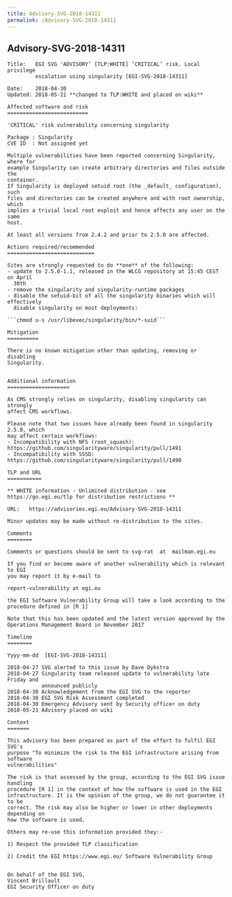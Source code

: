 ```yaml
---
title: Advisory-SVG-2018-14311
permalink: /Advisory-SVG-2018-14311
---
```


## Advisory-SVG-2018-14311

````
Title:   EGI SVG 'ADVISORY’ [TLP:WHITE] ‘CRITICAL’ risk. Local privilege
         escalation using singularity [EGI-SVG-2018-14311]

Date:    2018-04-30
Updated: 2018-05-21 **changed to TLP:WHITE and placed on wiki**

Affected software and risk
==========================

'CRITICAL' risk vulnerability concerning singularity

Package : Singularity
CVE ID  : Not assigned yet

Multiple vulnerabilities have been reported concerning Singularity, where for
example Singularity can create arbitrary directories and files outside the
container.
If Singularity is deployed setuid root (the _default_ configuration), such
files and directories can be created anywhere and with root ownership, which
implies a trivial local root exploit and hence affects any user on the same
host.

At least all versions from 2.4.2 and prior to 2.5.0 are affected.

Actions required/recommended
============================

Sites are strongly requested to do **one** of the following:
- update to 2.5.0-1.1, released in the WLCG repository at 15:45 CEST on April
  30th
- remove the singularity and singularity-runtime packages
- disable the setuid-bit of all the singularity binaries which will effectively
  disable singularity on most deployments:

```chmod u-s /usr/libexec/singularity/bin/*-suid```

Mitigation
==========

There is no known mitigation other than updating, removing or disabling
Singularity.


Additional information
====================

As CMS strongly relies on singularity, disabling singularity can strongly
affect CMS workflows.

Please note that two issues have already been found in singularity 2.5.0, which
may affect certain workflows:
- Incompatibility with NFS (root_squash):
https://github.com/singularityware/singularity/pull/1491
- Incompatibility with SSSD:
https://github.com/singularityware/singularity/pull/1490

TLP and URL
===========

** WHITE information - Unlimited distribution - see
https://go.egi.eu/tlp for distribution restrictions **

URL:   https://advisories.egi.eu/Advisory-SVG-2018-14311

Minor updates may be made without re-distribution to the sites.

Comments
========

Comments or questions should be sent to svg-rat  at  mailman.egi.eu

If you find or become aware of another vulnerability which is relevant to EGI
you may report it by e-mail to

report-vulnerability at egi.eu

the EGI Software Vulnerability Group will take a look according to the
procedure defined in [R 1]

Note that this has been updated and the latest version approved by the
Operations Management Board in November 2017

Timeline
========

Yyyy-mm-dd  [EGI-SVG-2018-14311]

2018-04-27 SVG alerted to this issue by Dave Dykstra
2018-04-27 Singularity team released update to vulnerability late Friday and
           announced publicly
2018-04-30 Acknowledgement from the EGI SVG to the reporter
2018-04-30 EGI SVG Risk Assessment completed
2018-04-30 Emergency Advisory sent by Security officer on duty
2018-05-21 Advisory placed on wiki

Context
=======

This advisory has been prepared as part of the effort to fulfil EGI SVG's
purpose "To minimize the risk to the EGI infrastructure arising from software
vulnerabilities"

The risk is that assessed by the group, according to the EGI SVG issue handling
procedure [R 1] in the context of how the software is used in the EGI
infrastructure. It is the opinion of the group, we do not guarantee it to be
correct. The risk may also be higher or lower in other deployments depending on
how the software is used.

Others may re-use this information provided they:-

1) Respect the provided TLP classification

2) Credit the EGI https://www.egi.eu/ Software Vulnerability Group


On behalf of the EGI SVG,
Vincent Brillault
EGI Security Officer on duty
````
